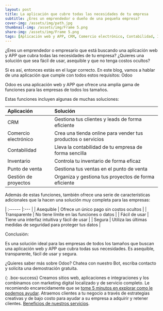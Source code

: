 ```yaml
---
layout: post
title: La aplicación que cubre todas las necesidades de tu empresa
subtitle: ¿Eres un emprendedor o dueño de una pequeña empresa?
cover-img: /assets/img/path.jpg
thumbnail-img: /assets/img/Frame 5.png
share-img: /assets/img/Frame 5.png
tags: [Aplicación web y APP, CRM, Comercio electrónico, Contabilidad, Inventario, Punto de venta, Gestión de proyectos, Empresa, Emprendedor, Empresario, 20 a 40 años, 1 necesidad]
---
```


¿Eres un emprendedor o empresario que está buscando una aplicación web y APP que cubra todas las necesidades de tu empresa? ¿Quieres una solución que sea fácil de usar, asequible y que no tenga costos ocultos?

Si es así, entonces estás en el lugar correcto. En este blog, vamos a hablar de una aplicación que cumple con todos estos requisitos: Odoo

Odoo es una aplicación web y APP que ofrece una amplia gama de funciones para las empresas de todos los tamaños. 


Estas funciones incluyen algunas de muchas soluciones:

| Aplicación | Solución |
| :------ |:--- |
| CRM | Gestiona tus clientes y leads de forma eficiente | 
| Comercio electrónico | Crea una tienda online para vender tus productos o servicios | 
| Contabilidad | Lleva la contabilidad de tu empresa de forma sencilla | 
| Inventario | Controla tu inventario de forma eficaz | 
| Punto de venta | Gestiona tus ventas en el punto de venta |
| Gestión de proyectos | Organiza y gestiona tus proyectos de forma eficiente |


Además de estas funciones, también ofrece una serie de características adicionales que la hacen una solución muy completa para las empresas:


| :------ |:--- |
| Asequible | Ofrece un único pago sin costos ocultos | 
| Transparente | No tiene límite en las funciones o datos | 
| Fácil de usar | Tiene una interfaz intuitiva y fácil de usar | 
| Segura | Utiliza las últimas medidas de seguridad para proteger tus datos | 


Conclusión:

Es una solución ideal para las empresas de todos los tamaños que buscan una aplicación web y APP que cubra todas sus necesidades. Es asequible, transparente, fácil de usar y segura.

¿Quieres saber más sobre Odoo? Chatea con nuestro Bot, escriba contacto y solicita una demostración gratuita.

{: .box-success}
Creamos sitios web, aplicaciones e integraciones y los combinamos con marketing digital localizado y de servicio completo. Le recomiendo encarecidamente que se [tome 5 minutos en explorar como le podemos ayudar](https://www.facebook.com/nube.io). Atraemos clientes a tu negocio a través de estrategias creativas y de bajo costo para ayudar a su empresa a adquirir y retener clientes. [Beneficios de nuestros servicios](https://nubelapy.github.io/nube/aboutme/).
